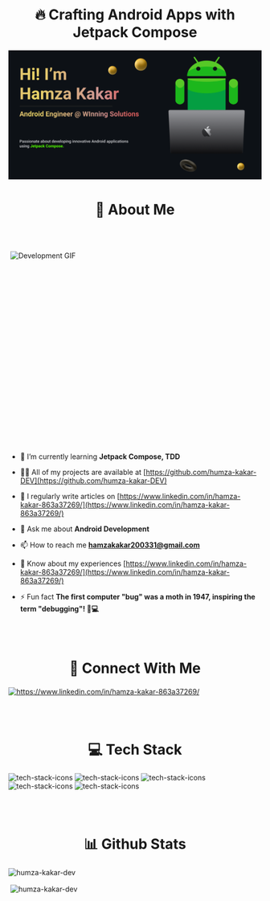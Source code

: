 <h1 align="center">🔥 Crafting Android Apps with Jetpack Compose</h1>

<img src="https://github.com/humza-kakar-DEV/humza-kakar-DEV/blob/master/github%20banner%20-%202.png" alt="Development GIF" />

<h1 align="center">🌟 About Me</h1>
 <!--<h3 align="center">Crafting Android Apps with Jetpack Compose 🔥</h3> -->

<br><br>

<img align="right" width="500" height="400" src="https://camo.githubusercontent.com/2366b34bb903c09617990fb5fff4622f3e941349e846ddb7e73df872a9d21233/68747470733a2f2f63646e2e6472696262626c652e636f6d2f75736572732f3733303730332f73637265656e73686f74732f363538313234332f6176656e746f2e676966" alt="Development GIF" />

 <!--<p align="left"> <img src="https://komarev.com/ghpvc/?username=humza-kakar-dev&label=Profile%20views&color=0e75b6&style=flat" alt="humza-kakar-dev" /> </p> -->

<!--<p align="left"> <a href="https://github.com/ryo-ma/github-profile-trophy"><img src="https://github-profile-trophy.vercel.app/?username=humza-kakar-dev" alt="humza-kakar-dev" /></a> </p> -->

 <!-- - 🔭 I’m currently working on **WS Precise** -->

- 🌱 I’m currently learning **Jetpack Compose, TDD**

- 👨‍💻 All of my projects are available at [https://github.com/humza-kakar-DEV](https://github.com/humza-kakar-DEV)

- 📝 I regularly write articles on [https://www.linkedin.com/in/hamza-kakar-863a37269/](https://www.linkedin.com/in/hamza-kakar-863a37269/)

- 💬 Ask me about **Android Development**

- 📫 How to reach me **hamzakakar200331@gmail.com**

- 📄 Know about my experiences [https://www.linkedin.com/in/hamza-kakar-863a37269/](https://www.linkedin.com/in/hamza-kakar-863a37269/)

- ⚡ Fun fact **The first computer "bug" was a moth in 1947, inspiring the term "debugging"! 🐛💻**

<br><br>

<h1 align="center">🤝 Connect With Me</h1>
<p align="left">
<a href="https://linkedin.com/in/https://www.linkedin.com/in/hamza-kakar-863a37269/" target="blank"><img align="center" src="https://raw.githubusercontent.com/rahuldkjain/github-profile-readme-generator/master/src/images/icons/Social/linked-in-alt.svg" alt="https://www.linkedin.com/in/hamza-kakar-863a37269/" height="30" width="40" /></a>
</p>

<br><br>

<h1 align="center">💻 Tech Stack</h1>
<p align="left">
<img src="https://img.shields.io/badge/Android-3DDC84?style=for-the-badge&logo=android&logoColor=white" alt="tech-stack-icons"/>
 <img src="https://img.shields.io/badge/kotlin-%237F52FF.svg?style=for-the-badge&logo=kotlin&logoColor=white" alt="tech-stack-icons"/>
  <img src="https://img.shields.io/badge/java-%23ED8B00.svg?style=for-the-badge&logo=openjdk&logoColor=white" alt="tech-stack-icons"/>
 <img src="https://img.shields.io/badge/Ubuntu-E95420?style=for-the-badge&logo=ubuntu&logoColor=white" alt="tech-stack-icons"/>
 <img src="https://img.shields.io/badge/git-%23F05033.svg?style=for-the-badge&logo=git&logoColor=white" alt="tech-stack-icons"/>
<!-- <a href="https://developer.android.com" target="_blank" rel="noreferrer"> <img src="https://raw.githubusercontent.com/devicons/devicon/master/icons/android/android-original-wordmark.svg" alt="android" width="40" height="40"/> </a> <a href="https://www.w3schools.com/css/" target="_blank" rel="noreferrer"> <img src="https://raw.githubusercontent.com/devicons/devicon/master/icons/css3/css3-original-wordmark.svg" alt="css3" width="40" height="40"/> </a> <a href="https://dart.dev" target="_blank" rel="noreferrer"> <img src="https://www.vectorlogo.zone/logos/dartlang/dartlang-icon.svg" alt="dart" width="40" height="40"/> </a> <a href="https://www.figma.com/" target="_blank" rel="noreferrer"> <img src="https://www.vectorlogo.zone/logos/figma/figma-icon.svg" alt="figma" width="40" height="40"/> </a> <a href="https://firebase.google.com/" target="_blank" rel="noreferrer"> <img src="https://www.vectorlogo.zone/logos/firebase/firebase-icon.svg" alt="firebase" width="40" height="40"/> </a> <a href="https://git-scm.com/" target="_blank" rel="noreferrer"> <img src="https://www.vectorlogo.zone/logos/git-scm/git-scm-icon.svg" alt="git" width="40" height="40"/> </a> <a href="https://www.w3.org/html/" target="_blank" rel="noreferrer"> <img src="https://raw.githubusercontent.com/devicons/devicon/master/icons/html5/html5-original-wordmark.svg" alt="html5" width="40" height="40"/> </a> <a href="https://www.java.com" target="_blank" rel="noreferrer"> <img src="https://raw.githubusercontent.com/devicons/devicon/master/icons/java/java-original.svg" alt="java" width="40" height="40"/> </a> <a href="https://developer.mozilla.org/en-US/docs/Web/JavaScript" target="_blank" rel="noreferrer"> <img src="https://raw.githubusercontent.com/devicons/devicon/master/icons/javascript/javascript-original.svg" alt="javascript" width="40" height="40"/> </a> <a href="https://kotlinlang.org" target="_blank" rel="noreferrer"> <img src="https://www.vectorlogo.zone/logos/kotlinlang/kotlinlang-icon.svg" alt="kotlin" width="40" height="40"/> </a> <a href="https://www.linux.org/" target="_blank" rel="noreferrer"> <img src="https://raw.githubusercontent.com/devicons/devicon/master/icons/linux/linux-original.svg" alt="linux" width="40" height="40"/> </a> <a href="https://postman.com" target="_blank" rel="noreferrer"> <img src="https://www.vectorlogo.zone/logos/getpostman/getpostman-icon.svg" alt="postman" width="40" height="40"/> </a> -->
</p>

<br><br>

<h1 align="center">📊 Github Stats</h1>

<p><img align="center" src="https://github-readme-stats.vercel.app/api/top-langs?username=humza-kakar-dev&show_icons=true&locale=en&layout=compact" alt="humza-kakar-dev" /></p>

<p>&nbsp;<img align="center" src="https://github-readme-stats.vercel.app/api?username=humza-kakar-dev&show_icons=true&locale=en" alt="humza-kakar-dev" /></p>

<!-- <p><img align="center" src="https://github-readme-streak-stats.herokuapp.com/?user=humza-kakar-dev&" alt="humza-kakar-dev" /></p> -->
